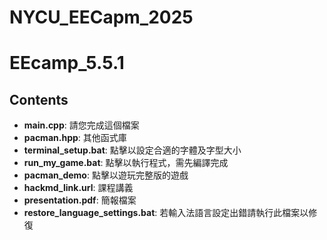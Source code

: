 # NYCU_EECapm_2025
# EEcamp_5.5.1

## Contents
- **main.cpp**: 請您完成這個檔案
- **pacman.hpp**: 其他函式庫
- **terminal_setup.bat**: 點擊以設定合適的字體及字型大小
- **run_my_game.bat**: 點擊以執行程式，需先編譯完成
- **pacman_demo**: 點擊以遊玩完整版的遊戲
- **hackmd_link.url**: 課程講義
- **presentation.pdf**: 簡報檔案
- **restore_language_settings.bat**: 若輸入法語言設定出錯請執行此檔案以修復
